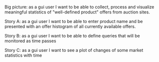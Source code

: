 Big picture:
as a gui user I want to be able to collect, process
and visualize meaningful statistics of "well-defined
product" offers from auction sites.

Story A:
as a gui user I want to be able to enter product name
and be presented with an offer histogram of all
currently available offers.

Story B:
as a gui user I want to be able to define queries
that will be monitored as time passes 

Story C:
as a gui user I want to see a plot of changes of some
market statistics with time